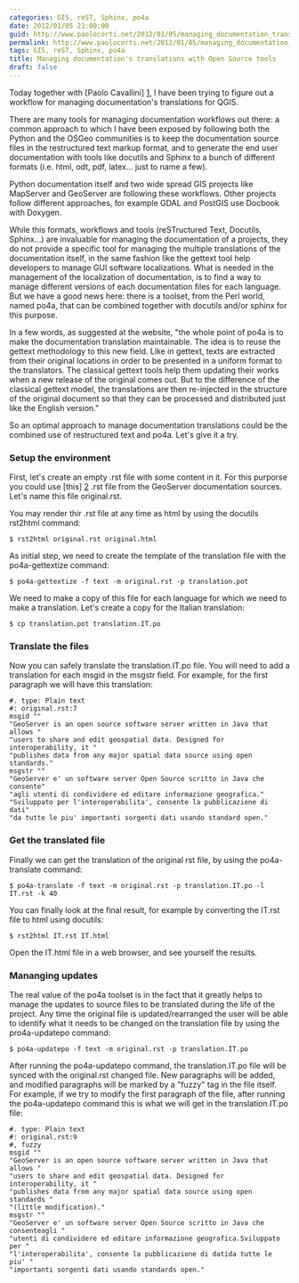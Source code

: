 ```yaml
---
categories: GIS, reST, Sphinx, po4a
date: 2012/01/05 23:00:00
guid: http://www.paolocorti.net/2012/01/05/managing_documentation_translations_with_open_source_tools/
permalink: http://www.paolocorti.net/2012/01/05/managing_documentation_translations_with_open_source_tools/
tags: GIS, reST, Sphinx, po4a
title: Managing documentation's translations with Open Source tools
draft: false
---
```


Today together with [Paolo Cavallini] [1], I have been trying to figure out a workflow for managing documentation's translations for QGIS.

There are many tools for managing documentation workflows out there: a common approach to which I have been exposed by following both the Python and the OSGeo communities is to keep the documentation source files in the restructured text markup format, and to generate the end user documentation with tools like docutils and Sphinx to a bunch of different formats (i.e. html, odt, pdf, latex... just to name a few).

Python documentation itself and two wide spread GIS projects like MapServer and GeoServer are following these workflows. Other projects follow different approaches, for example GDAL and PostGIS use Docbook with Doxygen.

While this formats, workflows and tools (reSTructured Text, Docutils, Sphinx...) are invaluable for managing the documentation of a projects, they do not provide a specific tool for managing the multiple translations of the documentation itself, in the same fashion like the gettext tool help developers to manage GUI software localizations.
What is needed in the management of the localization of documentation, is to find a way to manage different versions of each documentation files for each language. But we have a good news here: there is a toolset, from the Perl world, named po4a, that can be combined together with docutils and/or sphinx for this purpose.

In a few words, as suggested at the website, "the whole point of po4a is to make the documentation translation maintainable. The idea is to reuse the gettext methodology to this new field. Like in gettext, texts are extracted from their original locations in order to be presented in a uniform format to the translators. The classical gettext tools help them updating their works when a new release of the original comes out. But to the difference of the classical gettext model, the translations are then re-injected in the structure of the original document so that they can be processed and distributed just like the English version." 

So an optimal approach to manage documentation translations could be the combined use of restructured text and po4a. Let's give it a try.

### Setup the environment

First, let's create an empty .rst file with some content in it. For this purporse you could use [this] [2] .rst file from the GeoServer documentation sources.
Let's name this file original.rst.

You may render thir .rst file at any time as html by using the docutils rst2html command:

    $ rst2html original.rst original.html

As initial step, we need to create the template of the translation file with the po4a-gettextize command:

    $ po4a-gettextize -f text -m original.rst -p translation.pot

We need to make a copy of this file for each language for which we need to make a translation. Let's create a copy for the Italian translation:

    $ cp translation.pot translation.IT.po

### Translate the files

Now you can safely translate the translation.IT.po file. You will need to add a translation for each msgid in the msgstr field.
For example, for the first paragraph we will have this translation:

    #. type: Plain text
    #: original.rst:7
    msgid ""
    "GeoServer is an open source software server written in Java that allows "
    "users to share and edit geospatial data. Designed for interoperability, it "
    "publishes data from any major spatial data source using open standards."
    msgstr ""
    "GeoServer e' un software server Open Source scritto in Java che consente"
    "agli utenti di condividere ed editare informazione geografica."
    "Sviluppato per l'interoperabilita', consente la pubblicazione di dati"
    "da tutte le piu' importanti sorgenti dati usando standard open."

### Get the translated file

Finally we can get the translation of the original rst file, by using the po4a-translate command:

    $ po4a-translate -f text -m original.rst -p translation.IT.po -l IT.rst -k 40

You can finally look at the final result, for example by converting the IT.rst file to html using docutils:

    $ rst2html IT.rst IT.html

Open the IT.html file in a web browser, and see yourself the results.

### Mananging updates

The real value of the po4a toolset is in the fact that it greatly helps to manage the updates to source files to be translated during the life of the project.
Any time the original file is updated/rearranged the user will be able to identify what it needs to be changed on the translation file by using the pro4a-updatepo command:

    $ po4a-updatepo -f text -m original.rst -p translation.IT.po

After running the po4a-updatepo command, the translation.IT.po file will be synced with the original.rst changed file. New paragraphs will be added, and modified paragraphs will be marked by a "fuzzy" tag in the file itself.
For example, if we try to modify the first paragraph of the file, after running the po4a-updatepo command this is what we will get in the translation.IT.po file:

    #. type: Plain text
    #: original.rst:9
    #, fuzzy
    msgid ""
    "GeoServer is an open source software server written in Java that allows "
    "users to share and edit geospatial data. Designed for interoperability, it "
    "publishes data from any major spatial data source using open standards "
    "(little modification)."
    msgstr ""
    "GeoServer e' un software server Open Source scritto in Java che consenteagli "
    "utenti di condividere ed editare informazione geografica.Sviluppato per "
    "l'interoperabilita', consente la pubblicazione di datida tutte le piu' "
    "importanti sorgenti dati usando standards open."


[1]: http://www.faunalia.it/
[2]: http://docs.geoserver.org/stable/en/user/_sources/introduction/history.txt

